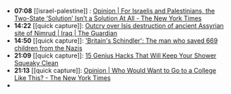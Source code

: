- **07:08** [[israel-palestine]] : [Opinion | For Israelis and Palestinians, the Two-State ‘Solution’ Isn’t a Solution At All - The New York Times](https://www.nytimes.com/2024/04/01/opinion/two-state-solution-israel-palestine.html "Opinion | For Israelis and Palestinians, the Two-State ‘Solution’ Isn’t a Solution At All - The New York Times")
- **14:22** [[quick capture]]:  [Outcry over Isis destruction of ancient Assyrian site of Nimrud | Iraq | The Guardian](https://www.theguardian.com/world/2015/mar/06/isis-destroys-ancient-assyrian-site-of-nimrud)
- **14:50** [[quick capture]]:  ['Britain's Schindler': The man who saved 669 children from the Nazis](https://www.bbc.com/culture/article/20240328-in-history-nicholas-winton-rescues-children-during-holocaust-ww2)
- **21:09** [[quick capture]]:  [15 Genius Hacks That Will Keep Your Shower Squeaky Clean](https://www.housedigest.com/1344439/genius-hack-shower-squeaky-clean/)
- **21:13** [[quick capture]]:  [Opinion | Who Would Want to Go to a College Like This? - The New York Times](https://www.nytimes.com/2024/03/28/opinion/dei-ban-college-students.html)
-